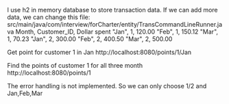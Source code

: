 I use h2 in memory database to store transaction data. If we can add more data, we can change this file: src/main/java/com/interview/forCharter/entity/TransCommandLineRunner.java Month, Customer_ID, Dollar spent "Jan", 1, 120.00 "Feb", 1, 150.12 "Mar", 1, 70.23 "Jan", 2, 300.00 "Feb", 2, 400.50 "Mar", 2, 500.00

Get point for customer 1 in Jan http://localhost:8080/points/1/Jan

Find the points of customer 1 for all three month http://localhost:8080/points/1

The error handling is not implemented. So we can only choose 1/2 and Jan,Feb,Mar

